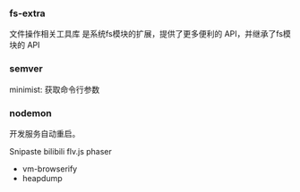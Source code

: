 ### fs-extra

文件操作相关工具库
是系统fs模块的扩展，提供了更多便利的 API，并继承了fs模块的 API



### semver

minimist: 获取命令行参数



### nodemon

开发服务自动重启。



Snipaste
bilibili flv.js
phaser



- vm-browserify
- heapdump